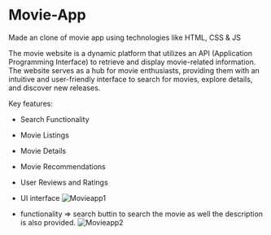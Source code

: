 # Movie-App
Made an clone of movie app using technologies like HTML, CSS &amp; JS




The movie website is a dynamic platform that utilizes an API (Application Programming Interface) to retrieve and display movie-related information. The website serves as a hub for movie enthusiasts, providing them with an intuitive and user-friendly interface to search for movies, explore details, and discover new releases.

Key features: 
* Search Functionality
* Movie Listings
* Movie Details
* Movie Recommendations
* User Reviews and Ratings

* UI interface
![Movieapp1](https://user-images.githubusercontent.com/118504736/233045959-035ef0c2-cd90-4c68-a9c7-d14ee15d5d66.png)

* functionality => search buttin to search the movie as well the description is also provided.
![Movieapp2](https://user-images.githubusercontent.com/118504736/233046145-1a741620-6264-48d9-8281-a1852ec1f21d.png)
